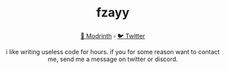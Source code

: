 <!-- title -->

# <p align="center">fzayy</p>

<!-- links -->

<p align="center">
  <a href="https://modrinth.com/user/zay">🌿 Modrinth</a>
  ▫
  <a href="https://twitter.com/pxhizay">🐦 Twitter</a>
</p>

<!-- intro -->

<p align="center">i like writing useless code for hours. if you for some reason want to contact me, send me a message on twitter or discord.</p>
